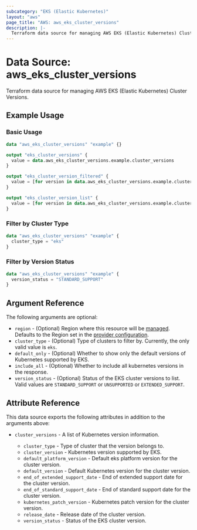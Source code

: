 ```yaml
---
subcategory: "EKS (Elastic Kubernetes)"
layout: "aws"
page_title: "AWS: aws_eks_cluster_versions"
description: |-
  Terraform data source for managing AWS EKS (Elastic Kubernetes) Cluster Versions.
---
```


# Data Source: aws_eks_cluster_versions

Terraform data source for managing AWS EKS (Elastic Kubernetes) Cluster Versions.

## Example Usage

### Basic Usage

```terraform
data "aws_eks_cluster_versions" "example" {}

output "eks_cluster_versions" {
  value = data.aws_eks_cluster_versions.example.cluster_versions
}

output "eks_cluster_version_filtered" {
  value = [for version in data.aws_eks_cluster_versions.example.cluster_versions : version if version.cluster_version == "1.33"]
}

output "eks_cluster_version_list" {
  value = [for version in data.aws_eks_cluster_versions.example.cluster_versions : version.cluster_version]
}
```

### Filter by Cluster Type

```terraform
data "aws_eks_cluster_versions" "example" {
  cluster_type = "eks"
}
```

### Filter by Version Status

```terraform
data "aws_eks_cluster_versions" "example" {
  version_status = "STANDARD_SUPPORT"
}
```

## Argument Reference

The following arguments are optional:

* `region` - (Optional) Region where this resource will be [managed](https://docs.aws.amazon.com/general/latest/gr/rande.html#regional-endpoints). Defaults to the Region set in the [provider configuration](https://registry.terraform.io/providers/hashicorp/aws/latest/docs#aws-configuration-reference).
* `cluster_type` - (Optional) Type of clusters to filter by.
Currently, the only valid value is `eks`.
* `default_only` - (Optional) Whether to show only the default versions of Kubernetes supported by EKS.
* `include_all` - (Optional) Whether to include all kubernetes versions in the response.
* `version_status` - (Optional) Status of the EKS cluster versions to list.
Valid values are `STANDARD_SUPPORT` or `UNSUPPORTED` or `EXTENDED_SUPPORT`.

## Attribute Reference

This data source exports the following attributes in addition to the arguments above:

* `cluster_versions` - A list of Kubernetes version information.

    * `cluster_type` - Type of cluster that the version belongs to.
    * `cluster_version` - Kubernetes version supported by EKS.
    * `default_platform_version` - Default eks platform version for the cluster version.
    * `default_version` - Default Kubernetes version for the cluster version.
    * `end_of_extended_support_date` - End of extended support date for the cluster version.
    * `end_of_standard_support_date` - End of standard support date for the cluster version.
    * `kubernetes_patch_version` - Kubernetes patch version for the cluster version.
    * `release_date` - Release date of the cluster version.
    * `version_status` - Status of the EKS cluster version.
